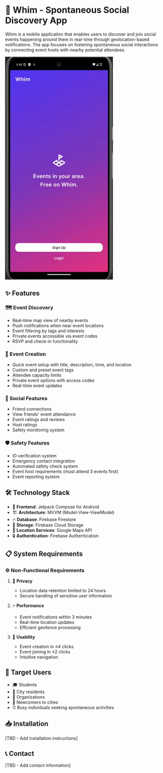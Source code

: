 # 🌟 Whim - Spontaneous Social Discovery App

Whim is a mobile application that enables users to discover and join social events happening around them in real-time through geolocation-based notifications. The app focuses on fostering spontaneous social interactions by connecting event hosts with nearby potential attendees.

<img src="home.png" width="350"/>

## ✨ Features

### 🗺️ Event Discovery
- Real-time map view of nearby events
- Push notifications when near event locations
- Event filtering by tags and interests
- Private events accessible via event codes
- RSVP and check-in functionality

### 📝 Event Creation
- Quick event setup with title, description, time, and location
- Custom and preset event tags
- Attendee capacity limits
- Private event options with access codes
- Real-time event updates

### 👥 Social Features
- Friend connections
- View friends' event attendance
- Event ratings and reviews
- Host ratings
- Safety monitoring system

### 🛡️ Safety Features
- ID verification system
- Emergency contact integration
- Automated safety check system
- Event host requirements (must attend 3 events first)
- Event reporting system

## 🛠️ Technology Stack

- 📱 **Frontend**: Jetpack Compose for Android
- 🏗️ **Architecture**: MVVM (Model-View-ViewModel)
- 🔥 **Database**: Firebase Firestore
- 💾 **Storage**: Firebase Cloud Storage
- 📍 **Location Services**: Google Maps API
- 🔒 **Authentication**: Firebase Authentication

## 📋 System Requirements

### ⚙️ Non-Functional Requirements

1. 🔐 **Privacy**
   - Location data retention limited to 24 hours
   - Secure handling of sensitive user information

2. ⚡ **Performance**
   - Event notifications within 3 minutes
   - Real-time location updates
   - Efficient geofence processing

3. 🎯 **Usability**
   - Event creation in ≤4 clicks
   - Event joining in ≤2 clicks
   - Intuitive navigation

## 👥 Target Users

- 🎓 Students
- 🌆 City residents
- 🏢 Organizations
- 🌟 Newcomers to cities
- ⏰ Busy individuals seeking spontaneous activities

## 📥 Installation

[TBD - Add installation instructions]

## 📞 Contact

[TBD - Add contact information]